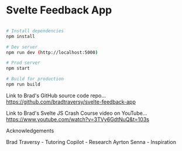 # Svelte Feedback App


```bash

# Install dependencies
npm install

# Dev server
npm run dev (http://localhost:5000)

# Prod server
npm start

# Build for production
npm run build
```


Link to Brad's GitHub source code repo...
https://github.com/bradtraversy/svelte-feedback-app

Link to Brad's Svelte JS Crash Course video on YouTube...
https://www.youtube.com/watch?v=3TVy6GdtNuQ&t=103s


Acknowledgements

Brad Traversy           -       Tutoring
Copilot                 -       Research
Ayrton Senna            -       Inspiration

